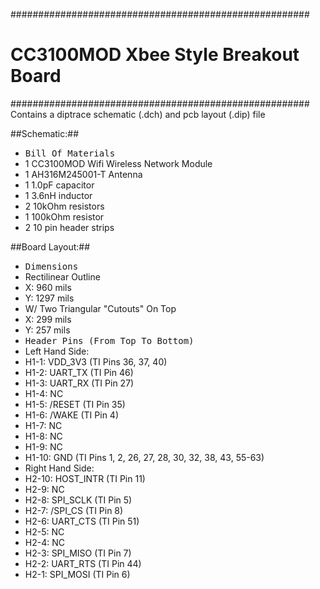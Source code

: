 ######################################################
# CC3100MOD Xbee Style Breakout Board                #
######################################################
Contains a diptrace schematic (.dch) and pcb layout (.dip) file

##Schematic:##
* <TT> Bill Of Materials </TT>
 * 1 CC3100MOD Wifi Wireless Network Module
 * 1 AH316M245001-T Antenna
 * 1 1.0pF capacitor
 * 1 3.6nH inductor
 * 2 10kOhm resistors
 * 1 100kOhm resistor
 * 2 10 pin header strips

##Board Layout:##
* <TT> Dimensions </TT>
 * Rectilinear Outline
  * X: 960 mils
  * Y: 1297 mils
 * W/ Two Triangular "Cutouts" On Top
  * X: 299 mils
  * Y: 257 mils
* <TT> Header Pins (From Top To Bottom) </TT>
 * Left Hand Side:
  * H1-1: VDD_3V3 (TI Pins 36, 37, 40)
  * H1-2: UART_TX (TI Pin 46)
  * H1-3: UART_RX (TI Pin 27)
  * H1-4: NC
  * H1-5: /RESET (TI Pin 35)
  * H1-6: /WAKE (TI Pin 4)
  * H1-7: NC
  * H1-8: NC
  * H1-9: NC
  * H1-10: GND (TI Pins 1, 2, 26, 27, 28, 30, 32, 38, 43, 55-63)
 * Right Hand Side:
  * H2-10: HOST_INTR (TI Pin 11)
  * H2-9: NC
  * H2-8: SPI_SCLK (TI Pin 5)
  * H2-7: /SPI_CS (TI Pin 8)
  * H2-6: UART_CTS (TI Pin 51)
  * H2-5: NC
  * H2-4: NC
  * H2-3: SPI_MISO (TI Pin 7)
  * H2-2: UART_RTS (TI Pin 44)
  * H2-1: SPI_MOSI (TI Pin 6)
